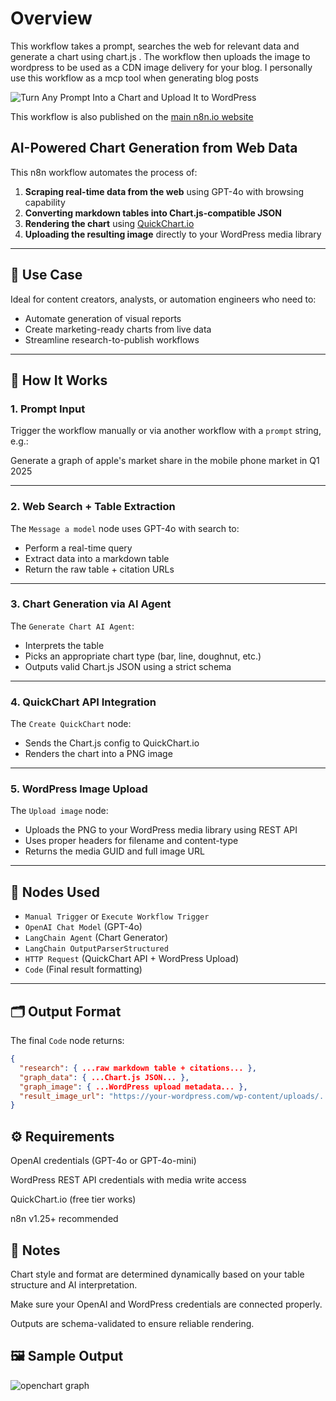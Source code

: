 # Overview 

This workflow takes a prompt, searches the web for relevant data and generate a chart using chart.js . The workflow then uploads the image to wordpress to be used as a CDN image delivery for your blog. I personally use this workflow as a mcp tool when generating blog posts

![Turn Any Prompt Into a Chart and Upload It to WordPress](https://articles.emp0.com/wp-content/uploads/2025/07/AI-Powered-Chart-Generation-from-Web-Data-with-GPT-4o-and-WordPress-Upload.png)  

This workflow is also published on the [main n8n.io website](https://n8n.io/workflows/6361-ai-powered-chart-generation-from-web-data-with-gpt-4o-and-wordpress-upload/)

## AI-Powered Chart Generation from Web Data 

This n8n workflow automates the process of:
1. **Scraping real-time data from the web** using GPT-4o with browsing capability
2. **Converting markdown tables into Chart.js-compatible JSON**
3. **Rendering the chart** using [QuickChart.io](https://quickchart.io)
4. **Uploading the resulting image** directly to your WordPress media library

---

## 🚀 Use Case

Ideal for content creators, analysts, or automation engineers who need to:
- Automate generation of visual reports
- Create marketing-ready charts from live data
- Streamline research-to-publish workflows

---

## 🧠 How It Works

### 1. Prompt Input
Trigger the workflow manually or via another workflow with a `prompt` string, e.g.:

Generate a graph of apple's market share in the mobile phone market in Q1 2025


---

### 2. Web Search + Table Extraction
The `Message a model` node uses GPT-4o with search to:
- Perform a real-time query
- Extract data into a markdown table
- Return the raw table + citation URLs

---

### 3. Chart Generation via AI Agent
The `Generate Chart AI Agent`:
- Interprets the table
- Picks an appropriate chart type (bar, line, doughnut, etc.)
- Outputs valid Chart.js JSON using a strict schema

---

### 4. QuickChart API Integration
The `Create QuickChart` node:
- Sends the Chart.js config to QuickChart.io
- Renders the chart into a PNG image

---

### 5. WordPress Image Upload
The `Upload image` node:
- Uploads the PNG to your WordPress media library using REST API
- Uses proper headers for filename and content-type
- Returns the media GUID and full image URL

---

## 🧩 Nodes Used

- `Manual Trigger` or `Execute Workflow Trigger`
- `OpenAI Chat Model` (GPT-4o)
- `LangChain Agent` (Chart Generator)
- `LangChain OutputParserStructured`
- `HTTP Request` (QuickChart API + WordPress Upload)
- `Code` (Final result formatting)

---

## 🗂 Output Format

The final `Code` node returns:
```json
{
  "research": { ...raw markdown table + citations... },
  "graph_data": { ...Chart.js JSON... },
  "graph_image": { ...WordPress upload metadata... },
  "result_image_url": "https://your-wordpress.com/wp-content/uploads/...png"
}
```
## ⚙️ Requirements
OpenAI credentials (GPT-4o or GPT-4o-mini)

WordPress REST API credentials with media write access

QuickChart.io (free tier works)

n8n v1.25+ recommended

## 📌 Notes
Chart style and format are determined dynamically based on your table structure and AI interpretation.

Make sure your OpenAI and WordPress credentials are connected properly.

Outputs are schema-validated to ensure reliable rendering.

## 🖼 Sample Output
![openchart graph](https://articles.emp0.com/wp-content/uploads/2025/07/chart-apple-market-share-q1-2025.png)